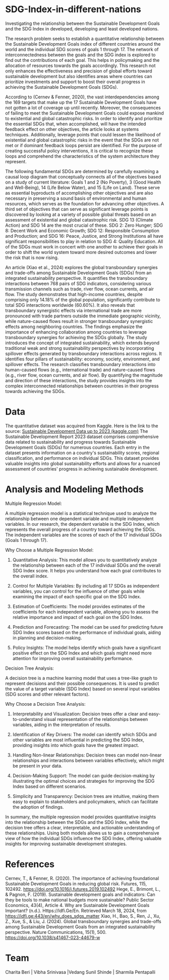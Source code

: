 # SDG-Index-in-different-nations
Investigating the relationship between the Sustainable Development Goals and the SDG Index in developed, developing and least developed nations.

The research problem seeks to establish a quantitative relationship between the Sustainable Development Goals index of different countries around the world and the individual SDG scores of goals 1 through 17.
The network of interconnectedness between the goals and the SDG index is explored to find out the contributions of each goal. This helps in policymaking and the allocation of resources towards the goals accordingly. This research not only enhances the effectiveness and precision of global efforts toward sustainable development but also identifies areas where countries can prioritize investments and support to boost their overall progress in achieving the Sustainable Development Goals (SDGs).

According to (Cernev & Fenner, 2020), the vast interdependencies among the 169 targets that make up the 17 Sustainable Development Goals have not gotten a lot of coverage up until recently. Moreover, the consequences of failing to meet the Sustainable Development Goals could expose mankind to existential and global catastrophic risks. In order to identify and prioritize the essential SDGs that, when accomplished, will have the intended feedback effect on other objectives, the article looks at systems techniques. Additionally, leverage points that could lessen the likelihood of existential and global catastrophic risks in the event that the SDGs are not met or if dominant feedback loops persist are identified. For the purpose of creating successful policy interventions, it is critical to recognize these loops and comprehend the characteristics of the system architecture they represent.

The following fundamental SDGs are determined by carefully examining a causal loop diagram that conceptually connects all of the objectives based on a study of current literature: 
Goals 1 and 2 (No Poverty), 3 (Good Health and Well-Being), 14 (Life Below Water), and 15 (Life on Land). These serve as essential byproducts of accomplishing other objectives and are also necessary in preserving a sound basis of environmental and human resources, which serves as the foundation for advancing other objectives. A third set of objectives that can serve as significant leverage points is discovered by looking at a variety of possible global threats based on an assessment of existential and global catastrophic risk. SDG 13 (Climate Action) and SDG 14 are the most crucial of these. SDG 2: Zero Hunger; SDG 8: Decent Work and Economic Growth; SDG 12: Responsible Consumption and Production; and SDG 16: Peace, Justice, and Strong Institutions all have significant responsibilities to play in relation to SDG 4: Quality Education. All of the SDGs must work in concert with one another to achieve their goals in order to shift the world system toward more desired outcomes and lower the risk that is now rising.

An article (Xiao et al., 2024) explores the global transboundary synergies and trade-offs among Sustainable Development Goals (SDGs) from an integrated sustainability perspective. It quantifies the transboundary interactions between 768 pairs of SDG indicators, considering various transmission channels such as trade, river flow, ocean currents, and air flow. The study demonstrates that high-income countries, despite comprising only 14.18% of the global population, significantly contribute to total SDG interactions worldwide (60.60%). It also reveals that transboundary synergistic effects via international trade are more pronounced with trade partners outside the immediate geographic vicinity, while nature-caused flows result in stronger transboundary synergistic effects among neighboring countries. The findings emphasize the importance of enhancing collaboration among countries to leverage transboundary synergies for achieving the SDGs globally.
The study introduces the concept of integrated sustainability, which extends beyond traditional weak and strong sustainability perspectives by incorporating spillover effects generated by transboundary interactions across regions. It identifies four pillars of sustainability: economy, society, environment, and spillover effects. The research classifies transboundary interactions into human-caused flows (e.g.,
international trade) and nature-caused flows (e.g., river flow, ocean currents, and air flow). By quantifying the magnitude and direction of these interactions, the study provides insights into the complex interconnected relationships between countries in their progress towards achieving the SDGs.

 

# Data
The quantitative dataset was acquired from Kaggle.
Here is the link to the source: [Sustainable Development Data up to 2023 (kaggle.com)](https://www.kaggle.com/datasets/sazidthe1/sustainable-development-report)
The Sustainable Development Report 2023 dataset comprises comprehensive data related to sustainability and progress towards Sustainable Development Goals (SDGs) for numerous countries. Each entry in the dataset presents information on a country's sustainability scores, regional classification, and performance on individual SDGs. This dataset provides valuable insights into global sustainability efforts and allows for a nuanced assessment of countries' progress in achieving sustainable development.


# Analysis and Modeling Methods

Multiple Regression Model:

A multiple regression model is a statistical technique used to analyze the relationship between one dependent variable and multiple independent variables. In our research, the dependent variable is the SDG Index, which represents the overall progress of a country toward achieving the SDGs. The independent variables are the scores of each of the 17 individual SDGs (Goals 1 through 17).

Why Choose a Multiple Regression Model:
  
1. Quantitative Analysis: This model allows you to quantitatively analyze the relationship between each of the 17 individual SDGs and the overall SDG Index score. It helps you understand how each goal contributes to the overall index.

2. Control for Multiple Variables: By including all 17 SDGs as independent variables, you can control for the influence of other goals while examining the impact of each specific goal on the SDG Index.

3. Estimation of Coefficients: The model provides estimates of the coefficients for each independent variable, allowing you to assess the relative importance and impact of each goal on the SDG Index.

4. Prediction and Forecasting: The model can be used for predicting future SDG Index scores based on the performance of individual goals, aiding in planning and decision-making.

5. Policy Insights: The model helps identify which goals have a significant positive effect on the SDG Index and which goals might need more attention for improving overall sustainability performance.




Decision Tree Analysis:

A decision tree is a machine learning model that uses a tree-like graph to represent decisions and their possible consequences. It is used to predict the value of a target variable (SDG Index) based on several input variables (SDG scores and other relevant factors).

Why Choose a Decision Tree Analysis:
  
1. Interpretability and Visualization: Decision trees offer a clear and easy-to-understand visual representation of the relationships between variables, aiding in the interpretation of results.

2. Identification of Key Drivers: The model can identify which SDGs and other variables are most influential in predicting the SDG Index, providing insights into which goals have the greatest impact.

3. Handling Non-linear Relationships: Decision trees can model non-linear relationships and interactions between variables effectively, which might be present in your data.

4. Decision-Making Support: The model can guide decision-making by illustrating the optimal choices and strategies for improving the SDG Index based on different scenarios.

5. Simplicity and Transparency: Decision trees are intuitive, making them easy to explain to stakeholders and policymakers, which can facilitate the adoption of findings.

In summary, the multiple regression model provides quantitative insights into the relationship between the SDGs and the SDG Index, while the decision tree offers a clear, interpretable, and actionable understanding of these relationships. Using both models allows us to gain a comprehensive view of how the individual SDGs influence the SDG Index, offering valuable insights for improving sustainable development strategies.




# References
Cernev, T., & Fenner, R. (2020). The importance of achieving foundational Sustainable Development Goals in reducing global risk. Futures, 115, 102492. https://doi.org/10.1016/j.futures.2019.102492
Hege, E., Brimont, L., & Pagnon, F. (2019). Sustainable development goals and indicators: Can they be tools to make national budgets more sustainable? Public Sector Economics, 43(4), Article 4.
Why are Sustainable Development Goals Important? (n.d.). Https://Idfi.Ge/En. Retrieved March 18, 2024, from https://idfi.ge:443/en/why_does_sdgs_matter
Xiao, H., Bao, S., Ren, J., Xu, Z., Xue, S., & Liu, J. (2024). Global transboundary synergies and trade-offs among Sustainable Development Goals from an integrated sustainability perspective. Nature Communications, 15(1), 500. https://doi.org/10.1038/s41467-023-44679-w

# Team 
Charita Beri | Vibha Srinivasa |Vedang Sunil Shinde | Sharmila Pentapalli



